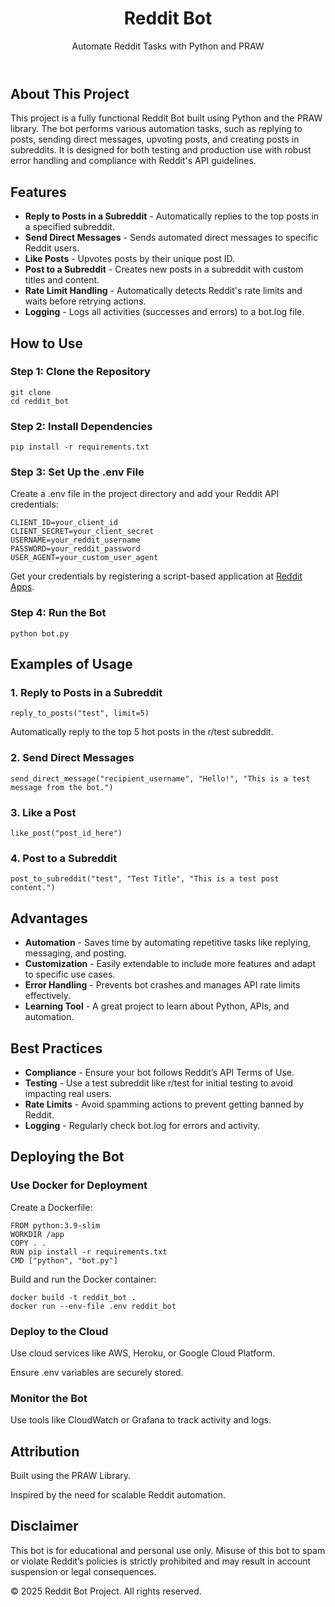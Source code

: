 <header>
    <h1>Reddit Bot</h1>
    <p>Automate Reddit Tasks with Python and PRAW</p>
</header>

<section>
    <h2>About This Project</h2>
    <p>This project is a fully functional Reddit Bot built using Python and the PRAW library. The bot performs various automation tasks, such as replying to posts, sending direct messages, upvoting posts, and creating posts in subreddits. It is designed for both testing and production use with robust error handling and compliance with Reddit's API guidelines.</p>
</section>

<section>
    <h2>Features</h2>
    <ul>
        <li><strong>Reply to Posts in a Subreddit</strong> - Automatically replies to the top posts in a specified subreddit.</li>
        <li><strong>Send Direct Messages</strong> - Sends automated direct messages to specific Reddit users.</li>
        <li><strong>Like Posts</strong> - Upvotes posts by their unique post ID.</li>
        <li><strong>Post to a Subreddit</strong> - Creates new posts in a subreddit with custom titles and content.</li>
        <li><strong>Rate Limit Handling</strong> - Automatically detects Reddit's rate limits and waits before retrying actions.</li>
        <li><strong>Logging</strong> - Logs all activities (successes and errors) to a bot.log file.</li>
    </ul>
</section>

<section>
    <h2>How to Use</h2>
    <h3>Step 1: Clone the Repository</h3>
    <pre><code>git clone <repository-link>
cd reddit_bot</code></pre>
    <h3>Step 2: Install Dependencies</h3>
    <pre><code>pip install -r requirements.txt</code></pre>
    <h3>Step 3: Set Up the .env File</h3>
    <p>Create a .env file in the project directory and add your Reddit API credentials:</p>
    <pre><code>CLIENT_ID=your_client_id
CLIENT_SECRET=your_client_secret
USERNAME=your_reddit_username
PASSWORD=your_reddit_password
USER_AGENT=your_custom_user_agent</code></pre>
    <p>Get your credentials by registering a script-based application at <a href="https://www.reddit.com/prefs/apps">Reddit Apps</a>.</p>
    <h3>Step 4: Run the Bot</h3>
    <pre><code>python bot.py</code></pre>
</section>

<section>
    <h2>Examples of Usage</h2>
    <h3>1. Reply to Posts in a Subreddit</h3>
    <pre><code>reply_to_posts("test", limit=5)</code></pre>
    <p>Automatically reply to the top 5 hot posts in the r/test subreddit.</p>
    <h3>2. Send Direct Messages</h3>
    <pre><code>send_direct_message("recipient_username", "Hello!", "This is a test message from the bot.")</code></pre>
    <h3>3. Like a Post</h3>
    <pre><code>like_post("post_id_here")</code></pre>
    <h3>4. Post to a Subreddit</h3>
    <pre><code>post_to_subreddit("test", "Test Title", "This is a test post content.")</code></pre>
</section>

<section>
    <h2>Advantages</h2>
    <ul>
        <li><strong>Automation</strong> - Saves time by automating repetitive tasks like replying, messaging, and posting.</li>
        <li><strong>Customization</strong> - Easily extendable to include more features and adapt to specific use cases.</li>
        <li><strong>Error Handling</strong> - Prevents bot crashes and manages API rate limits effectively.</li>
        <li><strong>Learning Tool</strong> - A great project to learn about Python, APIs, and automation.</li>
    </ul>
</section>

<section>
    <h2>Best Practices</h2>
    <ul>
        <li><strong>Compliance</strong> - Ensure your bot follows Reddit’s API Terms of Use.</li>
        <li><strong>Testing</strong> - Use a test subreddit like r/test for initial testing to avoid impacting real users.</li>
        <li><strong>Rate Limits</strong> - Avoid spamming actions to prevent getting banned by Reddit.</li>
        <li><strong>Logging</strong> - Regularly check bot.log for errors and activity.</li>
    </ul>
</section>

<section>
    <h2>Deploying the Bot</h2>
    <h3>Use Docker for Deployment</h3>
    <p>Create a Dockerfile:</p>
    <pre><code>FROM python:3.9-slim
WORKDIR /app
COPY . .
RUN pip install -r requirements.txt
CMD ["python", "bot.py"]</code></pre>
    <p>Build and run the Docker container:</p>
    <pre><code>docker build -t reddit_bot .
docker run --env-file .env reddit_bot</code></pre>
    <h3>Deploy to the Cloud</h3>
    <p>Use cloud services like AWS, Heroku, or Google Cloud Platform.</p>
    <p>Ensure .env variables are securely stored.</p>
    <h3>Monitor the Bot</h3>
    <p>Use tools like CloudWatch or Grafana to track activity and logs.</p>
</section>

<section>
    <h2>Attribution</h2>
    <p>Built using the PRAW Library.</p>
    <p>Inspired by the need for scalable Reddit automation.</p>
</section>

<section>
    <h2>Disclaimer</h2>
    <p>This bot is for educational and personal use only. Misuse of this bot to spam or violate Reddit’s policies is strictly prohibited and may result in account suspension or legal consequences.</p>
</section>

<footer>
    <p>&copy; 2025 Reddit Bot Project. All rights reserved.</p>
</footer>


